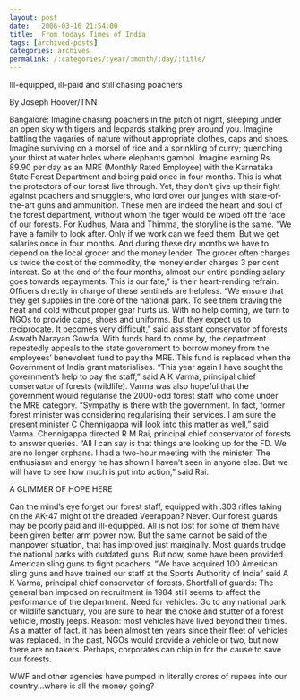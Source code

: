 ```yaml
---
layout: post
date:	2006-03-16 21:54:00
title:  From todays Times of India
tags: [archived-posts]
categories: archives
permalink: /:categories/:year/:month/:day/:title/
---
```

Ill-equipped, ill-paid and still chasing poachers 



By Joseph Hoover/TNN 



Bangalore: Imagine chasing poachers in the pitch of night, sleeping under an open sky with tigers and leopards stalking prey around you. 
   Imagine battling the vagaries of nature without appropriate clothes, caps and shoes. 
   Imagine surviving on a morsel of rice and a sprinkling of curry; quenching your thirst at water holes where elephants gambol. 
   Imagine earning Rs 89.90 per day as an MRE (Monthly Rated Employee) with the Karnataka State Forest Department and being paid once in four 
months. This is what the protectors of our forest live through. Yet, they don’t give up their fight against poachers and smugglers, who lord over our jungles with state-of-the-art guns and ammunition. 
These men are indeed the heart and soul of the forest department, without whom the tiger would be wiped off the face of our forests. 
   For Kudhus, Mara and Thimma, the storyline is the same. “We have a family to look after. Only if we work can we feed them. But we get salaries once in four months. And during these dry months we have to depend on the local grocer and the money lender. The grocer often charges us twice the cost of the commodity, the moneylender charges 3 per cent interest. So at the end of the four months, almost our entire pending salary goes towards repayments. This is our fate,” is their heart-rending refrain. 
   Officers directly in charge of these sentinels are helpless. “We ensure that they get supplies in the core of the national park. To see them braving the heat and cold without proper gear hurts us. With no help coming, we turn to NGOs to provide caps, shoes and uniforms. But they expect us to reciprocate. It becomes very difficult,” said assistant conservator of forests Aswath Narayan Gowda. 
   With funds hard to come by, the department repeatedly appeals to the state government to borrow money from the employees’ benevolent fund to pay the MRE. This fund is replaced when the Government of India grant materialises. “This year again I have sought the government’s help to pay the staff,” said A K Varma, principal chief conservator of forests (wildlife). Varma was also hopeful that the government would regularise the 2000-odd forest staff who come under the MRE category. “Sympathy is there with the government. In fact, former forest minister was considering regularising their services. I am sure the present minister C Chennigappa will look into this matter as well,” said Varma. Chennigappa directed R M Rai, principal chief conservator of forests to answer queries. “All I can say is that things are looking up for the FD. We are no longer orphans. I had a two-hour meeting with the minister. The enthusiasm and energy he has shown I haven’t seen in anyone else. But we will have to see how much is put into action,” said Rai. 

A GLIMMER OF HOPE HERE 


   Can the mind’s eye forget our forest staff, equipped with .303 rifles taking on the AK-47 might of the dreaded Veerappan? Never. 
   Our forest guards may be poorly paid and ill-equipped. All is not lost for some of them have been given better arm power now. But the same cannot be said of the manpower situation, that has improved just marginally. Most guards trudge the national parks with outdated guns. But now, some have been provided American sling guns to fight poachers. “We have acquired 100 American sling guns and have trained our staff at the Sports Authority of India” said A K Varma, principal chief conservator of forests. Shortfall of guards: The general ban imposed on recruitment in 1984 still seems to affect the performance of the department. 
Need for vehicles: Go to any national park or wildlife sanctuary, you are sure to hear the choke and stutter of a forest vehicle, mostly jeeps. Reason: most vehicles have lived beyond their times. As a matter of fact. it has been almost ten years since their fleet of vehicles was replaced. 
In the past, NGOs would provide a vehicle or two, but now there are no takers. Perhaps, corporates can chip in for the cause to save our forests. 


WWF and other agencies have pumped in literally crores of rupees into our country...where is all the money going?
